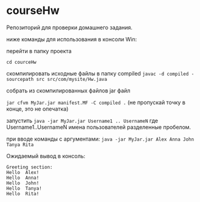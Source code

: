 # courseHw
Репозиторий для проверки домашнего задания.

ниже команды для использования в консоли Win:

перейти в папку проекта

```cd courceHw```

скомпилировать исходные файлы в папку compiled
```javac -d compiled -sourcepath src src/com/mysite/Hw.java```

собрать из скомпилированных файлов jar файл

```jar cfvm MyJar.jar manifest.MF -C compiled .``` (не пропускай точку в конце, это не опечатка)

запустить ```java -jar MyJar.jar Username1 .. UsernameN```
где Username1..UsernameN имена пользователей разделенные пробелом.

при вводе команды с аргументами:
```java -jar MyJar.jar Alex Anna John Tanya Rita```

Ожидаемый вывод в консоль:

```Now: 05:05 PM 12-11-2020
Greeting section:
Hello  Alex!
Hello  Anna!
Hello  John!
Hello  Tanya!
Hello  Rita!
```




